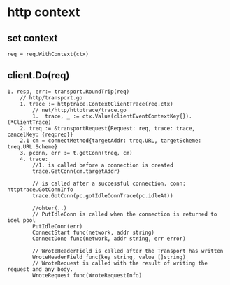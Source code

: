 # http context

## set context
    req = req.WithContext(ctx)

## client.Do(req)

    1. resp, err:= transport.RoundTrip(req)
        // http/transport.go
        1. trace := httptrace.ContextClientTrace(req.ctx)
            // net/http/httptrace/trace.go
            1. 	trace, _ := ctx.Value(clientEventContextKey{}).(*ClientTrace)
        2. treq := &transportRequest{Request: req, trace: trace, cancelKey: {req:req}}
        2.1 cm = connectMethod{targetAddr: treq.URL, targetScheme: treq.URL.Scheme}
        3. pconn, err := t.getConn(treq, cm)
        4. trace:
            //1. is called before a connection is created
            trace.GetConn(cm.targetAddr)

            // is called after a successful connection. conn: httptrace.GotConnInfo
            trace.GotConn(pc.gotIdleConnTrace(pc.idleAt))

            //ohter(..)
            // PutIdleConn is called when the connection is returned to idel pool
            PutIdleConn(err)
            ConnectStart func(network, addr string)
            ConnectDone func(network, addr string, err error)

            // WroteHeaderField is called after the Transport has written
            WroteHeaderField func(key string, value []string)
            // WroteRequest is called with the result of writing the request and any body. 
            WroteRequest func(WroteRequestInfo)

